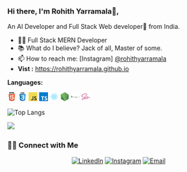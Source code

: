 ### Hi there, I'm Rohith Yarramala👦,
An AI Developer and Full Stack Web developer🎯  from India.

- 👨‍💻 Full Stack MERN Developer
- 📚 What do I believe? Jack of all, Master of some.
- 📫 How to reach me: [Instagram] [@rohithyarramala](https://instagram.com/rohithyarramala)
- **Vist :** https://rohithyarramala.github.io

**Languages:**  

<code><img height="20" src="https://raw.githubusercontent.com/github/explore/80688e429a7d4ef2fca1e82350fe8e3517d3494d/topics/html/html.png"></code>
<code><img height="20" src="https://raw.githubusercontent.com/github/explore/80688e429a7d4ef2fca1e82350fe8e3517d3494d/topics/css/css.png"></code>
<code><img height="20" src="https://raw.githubusercontent.com/github/explore/80688e429a7d4ef2fca1e82350fe8e3517d3494d/topics/javascript/javascript.png"></code>
<code><img height="20" src="https://raw.githubusercontent.com/github/explore/80688e429a7d4ef2fca1e82350fe8e3517d3494d/topics/typescript/typescript.png"></code>
<code><img height="20" src="https://raw.githubusercontent.com/github/explore/80688e429a7d4ef2fca1e82350fe8e3517d3494d/topics/react/react.png"></code>
<code><img height="20" src="https://raw.githubusercontent.com/github/explore/80688e429a7d4ef2fca1e82350fe8e3517d3494d/topics/nodejs/nodejs.png"></code>
<code><img height="20" src="https://raw.githubusercontent.com/github/explore/80688e429a7d4ef2fca1e82350fe8e3517d3494d/topics/mongodb/mongodb.png"></code>
<code><img height="20" src="https://raw.githubusercontent.com/github/explore/80688e429a7d4ef2fca1e82350fe8e3517d3494d/topics/sass/sass.png"></code>

<!--![Rohith Yarramala github stats](https://github-readme-stats.vercel.app/api?username=immortal121&theme=tokyonight&show_icons=true&hide=["issues"])-->
![Top Langs](https://github-readme-stats.vercel.app/api/top-langs/?username=immortal121&theme=tokyonight&layout=compact)

![](https://komarev.com/ghpvc/?username=immortal121)

<h3> 🤝🏻 Connect with Me </h3>

<p align="center">
 <!-- <a href="https://www.adityavsingh.com/"><img alt="Website" src="https://img.shields.io/badge/Website-www.adityavsingh.com-blue?style=flat-square&logo=google-chrome"></a> -->
<a href="https://www.linkedin.com/in/rohithyarramala/"><img alt="LinkedIn" src="https://img.shields.io/badge/LinkedIn-Rohith%20Yarramala-blue?style=flat-square&logo=linkedin"></a>
<a href="https://www.instagram.com/rohithyarramala/"><img alt="Instagram" src="https://img.shields.io/badge/Instagram-Rohith%20Yarramala-pink?style=flat-square&logo=instagram"></a>
<a href="mailto:rohithyarramala@gmail.com"><img alt="Email" src="https://img.shields.io/badge/Email-rohithyarramala@gmail.com-red?style=flat-square&logo=gmail"></a>
</p>

 <!--⭐️ From [Piyush Agarwal](https://github.com/piyush-eon)-->
